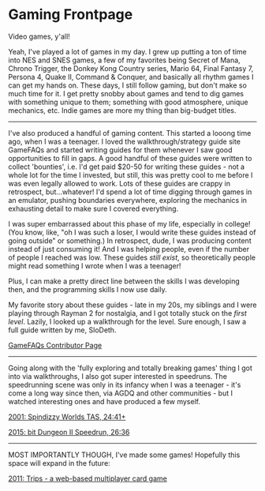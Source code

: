 # Gaming Frontpage

Video games, y'all!

Yeah, I've played a lot of games in my day. I grew up putting a ton of time into NES and SNES games, a few of my favorites being Secret of Mana, Chrono Trigger, the Donkey Kong Country series, Mario 64, Final Fantasy 7, Persona 4, Quake II, Command & Conquer, and basically all rhythm games I can get my hands on. These days, I still follow gaming, but don't make so much time for it. I get pretty snobby about games and tend to dig games with something unique to them; something with good atmosphere, unique mechanics, etc. Indie games are more my thing than big-budget titles.

---

I've also produced a handful of gaming content. This started a looong time ago, when I was a teenager. I loved the walkthrough/strategy guide site GameFAQs and started writing guides for them whenever I saw good opportunities to fill in gaps. A good handful of these guides were written to collect 'bounties', i.e. I'd get paid $20-50 for writing these guides - not a whole lot for the time I invested, but still, this was pretty cool to me before I was even legally allowed to work. Lots of these guides are crappy in retrospect, but...whatever! I'd spend a lot of time digging through games in an emulator, pushing boundaries everywhere, exploring the mechanics in exhausting detail to make sure I covered everything.

I was super embarrassed about this phase of my life, especially in college! (You know, like, "oh I was such a loser, I would write these guides instead of going outside" or something.) In retrospect, dude, I was producing content instead of just consuming it! And I was helping people, even if the number of people I reached was low. These guides _still exist_, so theoretically people might read something I wrote when I was a teenager!

Plus, I can make a pretty direct line between the skills I was developing then, and the programming skills I now use daily.

My favorite story about these guides - late in my 20s, my siblings and I were playing through Rayman 2 for nostalgia, and I got totally stuck on the _first level_. Lazily, I looked up a walkthrough for the level. Sure enough, I saw a full guide written by me, SloDeth.

[GameFAQs Contributor Page](http://www.gamefaqs.com/users/slodeth/contributions/faqs)

<!-- [My Archive Copies (26 guides)](../gamefaqs-index) -->

---

Going along with the 'fully exploring and totally breaking games' thing I got into via walkthroughs, I also got super interested in speedruns. The speedrunning scene was only in its infancy when I was a teenager - it's come a long way since then, via AGDQ and other communities - but I watched interesting ones and have produced a few myself.

[2001: Spindizzy Worlds TAS, 24:41+](../spindizzy-worlds-tas)

[2015: bit Dungeon II Speedrun, 26:36](../bit-dungeon-ii-speedrun)

---

MOST IMPORTANTLY THOUGH, I've made some games! Hopefully this space will expand in the future:

[2011: Trips - a web-based multiplayer card game](http://www.kongregate.com/games/measuredincm/trips)



